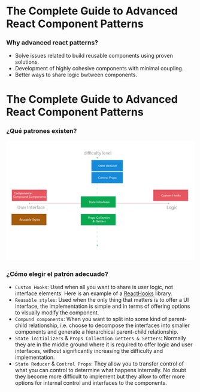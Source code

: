 # The Complete Guide to Advanced React Component Patterns

### Why advanced react patterns?

- Solve issues related to build reusable components using proven solutions.
- Development of highly cohesive components with minimal coupling.
- Better ways to share logic bwtween components.

# The Complete Guide to Advanced React Component Patterns

### ¿Qué patrones existen?

![Advanced React Patterns Ultrasimplified](./assets/classificationOfPatterns.png)

### ¿Cómo elegir el patrón adecuado?

- `Custom Hooks`: Used when all you want to share is user logic, not interface elements. Here is an example of a [ReactHooks](https://antonioru.github.io/beautiful-react-hooks/) library.
- `Reusable styles`: Used when the only thing that matters is to offer a UI interface, the implementation is simple and in terms of offering options to visually modify the component.
- `Compund components`: When you want to split into some kind of parent-child relationship, i.e. choose to decompose the interfaces into smaller components and generate a hierarchical parent-child relationship.
- `State initializers` & `Props Collection Getters & Setters`: Normally they are in the middle ground where it is required to offer logic and user interfaces, without significantly increasing the difficulty and implementation.
- `State Reducer` & `Control Props`: They allow you to transfer control of what you can control to determine what happens internally. No doubt they become more difficult to implement but they allow to offer more options for internal control and interfaces to the components.
